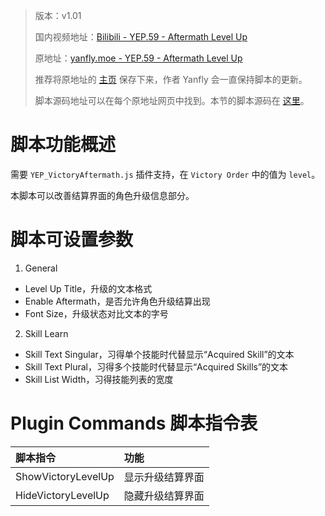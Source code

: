 > 版本：v1.01
>
> 国内视频地址：[Bilibili - YEP.59 - Aftermath Level Up](https://www.bilibili.com/video/av3174787/#page=64)
>
> 原地址：[yanfly.moe - YEP.59 - Aftermath Level Up](http://yanfly.moe/2016/01/16/yep-59-aftermath-level-up/)
> 
> 推荐将原地址的 [主页](http://yanfly.moe/yep/) 保存下来，作者 Yanfly 会一直保持脚本的更新。
> 
> 脚本源码地址可以在每个原地址网页中找到。本节的脚本源码在 [这里](https://www.dropbox.com/s/9bnvpw9450ejq0p/YEP_X_AftermathLevelUp.js?dl=0s)。

# 脚本功能概述

需要 `YEP_VictoryAftermath.js` 插件支持，在 `Victory Order` 中的值为 `level`。

本脚本可以改善结算界面的角色升级信息部分。

# 脚本可设置参数

1. General

- Level Up Title，升级的文本格式
- Enable Aftermath，是否允许角色升级结算出现
- Font Size，升级状态对比文本的字号

2. Skill Learn

- Skill Text Singular，习得单个技能时代替显示“Acquired Skill”的文本
- Skill Text Plural，习得多个技能时代替显示“Acquired Skills”的文本
- Skill List Width，习得技能列表的宽度


# Plugin Commands 脚本指令表

脚本指令|功能
:-|:-
ShowVictoryLevelUp            |显示升级结算界面
HideVictoryLevelUp            |隐藏升级结算界面
